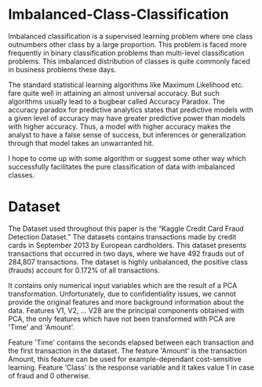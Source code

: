 # Imbalanced-Class-Classification

Imbalanced classification is a supervised learning problem where one class outnumbers other class by a large proportion. This problem is faced more frequently in binary classification problems than multi-level classification problems. This imbalanced distribution of classes is quite commonly faced in business problems these days.



The standard statistical learning algorithms like Maximum Likelihood etc. fare quite well in attaining an almost universal accuracy. But such algorithms usually lead to a bugbear called Accuracy Paradox. The accuracy paradox for predictive analytics states that predictive models with a given level of accuracy may have greater predictive power than models with higher accuracy. Thus, a model with higher accuracy makes the analyst to have a false sense of success, but inferences or generalization through that model takes an unwarranted hit. 



I hope to come up with some algorithm or suggest some other way which successfully facilitates the pure classification of data with imbalanced classes.


  
# Dataset 

The Dataset used throughout this paper is the “Kaggle Credit Card Fraud Detection Dataset.” The datasets contains transactions made by credit cards in September 2013 by European cardholders. This dataset presents transactions that occurred in two days, where we have 492 frauds out of 284,807 transactions. The dataset is highly unbalanced, the positive class (frauds) account for 0.172% of all transactions.


It contains only numerical input variables which are the result of a PCA transformation. Unfortunately, due to confidentiality issues, we cannot provide the original features and more background information about the data. Features V1, V2, ... V28 are the principal components obtained with PCA, the only features which have not been transformed with PCA are 'Time' and 'Amount'. 

Feature 'Time' contains the seconds elapsed between each transaction and the first transaction in the dataset. The feature 'Amount' is the transaction Amount, this feature can be used for example-dependant cost-sensitive learning. Feature 'Class' is the response variable and it takes value 1 in case of fraud and 0 otherwise.
